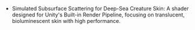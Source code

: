 - Simulated Subsurface Scattering for Deep-Sea Creature Skin: A shader designed for Unity's Built-in Render Pipeline, focusing on translucent, bioluminescent skin with high performance.